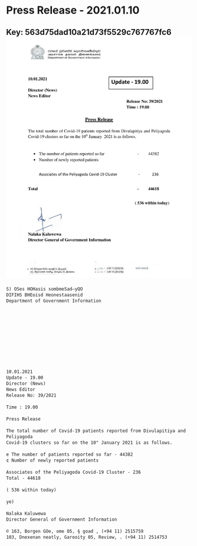 # Press Release - 2021.01.10 
Key: 563d75dad10a21d73f5529c767767fc6 
![img](img/563d75dad10a21d73f5529c767767fc6.jpg)
---
```
S) OSes HOHasis sombmeSad—yQO
DIFIHS BHEoisd Heonestaasenid
Department of Government Information

 

 

 

 

 

10.01.2021
Update - 19.00
Director (News)
News Editor
Release No: 39/2021

Time : 19.00

Press Release

The total number of Covid-19 patients reported from Divulapitiya and Peliyagoda
Covid-19 clusters so far on the 10" January 2021 is as follows.

e The number of patients reported so far - 44382
¢ Number of newly reported patients

Associates of the Peliyagoda Covid-19 Cluster - 236
Total - 44618

( 536 within today)

ye)

Nalaka Kaluwewa
Director General of Government Information

© 163, Borgen GOe, ome 05, § goad , (+94 11) 2515759
103, Dnexenan neatly, Garooity 05, Review, . (+94 11) 2514753

```
